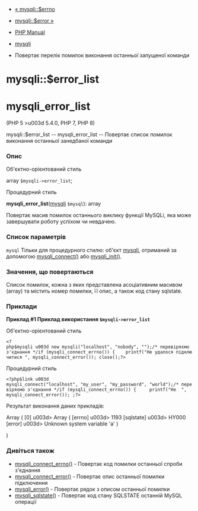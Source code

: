 - [« mysqli::$errno](mysqli.errno.md)
- [mysqli::$error »](mysqli.error.md)

- [PHP Manual](index.md)
- [mysqli](class.mysqli.md)
- Повертає перелік помилок виконання останньої запущеної команди

# mysqli::$error_list

# mysqli_error_list

(PHP 5 \>u003d 5.4.0, PHP 7, PHP 8)

mysqli::$error_list -- mysqli_error_list -- Повертає список помилок
виконання останньої занедбаної команди

### Опис

Об'єктно-орієнтований стиль

array `$mysqli->error_list`;

Процедурний стиль

**mysqli_error_list**([mysqli](class.mysqli.md) `$mysql`): array

Повертає масив помилок останнього виклику функції MySQLi, яка може
завершувати роботу успіхом чи невдачею.

### Список параметрів

`mysql`
Тільки для процедурного стилю: об'єкт [mysqli](class.mysqli.md),
отриманий за допомогою [mysqli_connect()](function.mysqli-connect.md)
або [mysqli_init()](mysqli.init.md).

### Значення, що повертаються

Список помилок, кожна з яких представлена асоціативним масивом
(array) та містить номер помилки, її опис, а також код стану
sqlstate.

### Приклади

**Приклад #1 Приклад використання `$mysqli->error_list`**

Об'єктно-орієнтований стиль

` <?php$mysqli u003d new mysqli("localhost", "nobody", "");/* перевіряємо з'єднання */if (mysqli_connect_errno()) {    printf("Не удалося підключитися
", mysqli_connect_error()); close();?> `

Процедурний стиль

` <?php$link u003d mysqli_connect("localhost", "my_user", "my_password", "world");/* перевіряємо з'єднання */if (mysqli_connect_errno()) {     printf("Не 
", mysqli_connect_error()); ;?> `

Результат виконання даних прикладів:

Array
(
[0] u003d> Array
(
[errno] u003d> 1193
[sqlstate] u003d> HY000
[error] u003d> Unknown system variable 'a'
)

)

### Дивіться також

- [mysqli_connect_errno()](mysqli.connect-errno.md) - Повертає код
помилки останньої спроби з'єднання
- [mysqli_connect_error()](mysqli.connect-error.md) - Повертає
опис останньої помилки підключення
- [mysqli_error()](mysqli.error.md) - Повертає рядок з описом
останньої помилки
- [mysqli_sqlstate()](mysqli.sqlstate.md) - Повертає код стану
SQLSTATE останній MySQL операції
